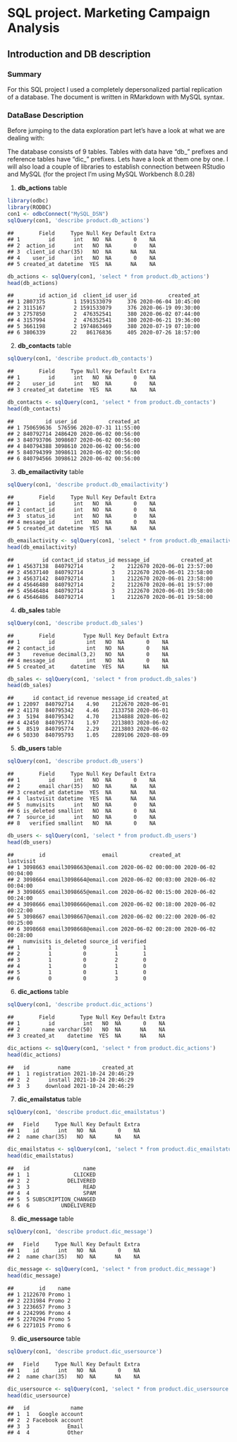SQL project. Marketing Campaign Analysis
================

## **Introduction and DB description**

### **Summary**

For this SQL project I used a completely depersonalized partial
replication of a database. The document is written in RMarkdown with
MySQL syntax.

### **DataBase Description**

Before jumping to the data exploration part let’s have a look at what we
are dealing with:

The database consists of 9 tables. Tables with data have “db\_” prefixes
and reference tables have “dic\_” prefixes. Lets have a look at them one
by one. I will also load a couple of libraries to establish connection
between RStudio and MySQL (for the project I’m using MySQL Workbench
8.0.28)

1.  **db_actions** table

``` r
library(odbc)
library(RODBC)
con1 <- odbcConnect("MySQL_DSN")
sqlQuery(con1, 'describe product.db_actions')
```

    ##        Field     Type Null Key Default Extra
    ## 1         id      int   NO  NA       0    NA
    ## 2  action_id      int   NO  NA       0    NA
    ## 3  client_id char(35)   NO  NA      NA    NA
    ## 4    user_id      int   NO  NA       0    NA
    ## 5 created_at datetime  YES  NA      NA    NA

``` r
db_actions <- sqlQuery(con1, 'select * from product.db_actions')
head(db_actions)
```

    ##        id action_id  client_id user_id          created_at
    ## 1 2807375         1 1591533079     376 2020-06-04 10:45:00
    ## 2 3115167         2 1591533079     376 2020-06-19 09:30:00
    ## 3 2757850         2  476352541     380 2020-06-02 07:44:00
    ## 4 3157994         2  476352541     380 2020-06-21 19:36:00
    ## 5 3661198         2 1974863469     380 2020-07-19 07:10:00
    ## 6 3806339        22   86176836     405 2020-07-26 18:57:00

2.  **db_contacts** table

``` r
sqlQuery(con1, 'describe product.db_contacts')
```

    ##        Field     Type Null Key Default Extra
    ## 1         id      int   NO  NA       0    NA
    ## 2    user_id      int   NO  NA       0    NA
    ## 3 created_at datetime  YES  NA      NA    NA

``` r
db_contacts <- sqlQuery(con1, 'select * from product.db_contacts')
head(db_contacts)
```

    ##          id user_id          created_at
    ## 1 750659636  576596 2020-07-31 11:55:00
    ## 2 840792714 2486420 2020-06-02 00:56:00
    ## 3 840793706 3098607 2020-06-02 00:56:00
    ## 4 840794388 3098610 2020-06-02 00:56:00
    ## 5 840794399 3098611 2020-06-02 00:56:00
    ## 6 840794566 3098612 2020-06-02 00:56:00

3.  **db_emailactivity** table

``` r
sqlQuery(con1, 'describe product.db_emailactivity')
```

    ##        Field     Type Null Key Default Extra
    ## 1         id      int   NO  NA       0    NA
    ## 2 contact_id      int   NO  NA       0    NA
    ## 3  status_id      int   NO  NA       0    NA
    ## 4 message_id      int   NO  NA       0    NA
    ## 5 created_at datetime  YES  NA      NA    NA

``` r
db_emailactivity <- sqlQuery(con1, 'select * from product.db_emailactivity')
head(db_emailactivity)
```

    ##         id contact_id status_id message_id          created_at
    ## 1 45637138  840792714         2    2122670 2020-06-01 23:57:00
    ## 2 45637140  840792714         3    2122670 2020-06-01 23:58:00
    ## 3 45637142  840792714         1    2122670 2020-06-01 23:58:00
    ## 4 45646480  840792714         2    2122670 2020-06-01 19:57:00
    ## 5 45646484  840792714         3    2122670 2020-06-01 19:58:00
    ## 6 45646486  840792714         1    2122670 2020-06-01 19:58:00

4.  **db_sales** table

``` r
sqlQuery(con1, 'describe product.db_sales')
```

    ##        Field         Type Null Key Default Extra
    ## 1         id          int   NO  NA       0    NA
    ## 2 contact_id          int   NO  NA       0    NA
    ## 3    revenue decimal(3,2)   NO  NA       0    NA
    ## 4 message_id          int   NO  NA       0    NA
    ## 5 created_at     datetime  YES  NA      NA    NA

``` r
db_sales <- sqlQuery(con1, 'select * from product.db_sales')
head(db_sales)
```

    ##      id contact_id revenue message_id created_at
    ## 1 22097  840792714    4.90    2122670 2020-06-01
    ## 2 41178  840795342    4.46    2133758 2020-06-01
    ## 3  5194  840795342    4.70    2134888 2020-06-02
    ## 4 42450  840795774    1.97    2213803 2020-06-02
    ## 5  8519  840795774    2.29    2213803 2020-06-02
    ## 6 50330  840795793    1.05    2289106 2020-08-09

5.  **db_users** table

``` r
sqlQuery(con1, 'describe product.db_users')
```

    ##        Field     Type Null Key Default Extra
    ## 1         id      int   NO  NA       0    NA
    ## 2      email char(35)   NO  NA      NA    NA
    ## 3 created_at datetime  YES  NA      NA    NA
    ## 4  lastvisit datetime  YES  NA      NA    NA
    ## 5  numvisits      int   NO  NA       0    NA
    ## 6 is_deleted smallint   NO  NA       0    NA
    ## 7  source_id      int   NO  NA       0    NA
    ## 8   verified smallint   NO  NA       0    NA

``` r
db_users <- sqlQuery(con1, 'select * from product.db_users')
head(db_users)
```

    ##        id                  email          created_at           lastvisit
    ## 1 3098663 email3098663@email.com 2020-06-02 00:00:00 2020-06-02 00:04:00
    ## 2 3098664 email3098664@email.com 2020-06-02 00:03:00 2020-06-02 00:04:00
    ## 3 3098665 email3098665@email.com 2020-06-02 00:15:00 2020-06-02 00:24:00
    ## 4 3098666 email3098666@email.com 2020-06-02 00:18:00 2020-06-02 00:22:00
    ## 5 3098667 email3098667@email.com 2020-06-02 00:22:00 2020-06-02 00:25:00
    ## 6 3098668 email3098668@email.com 2020-06-02 00:28:00 2020-06-02 00:28:00
    ##   numvisits is_deleted source_id verified
    ## 1         1          0         1        1
    ## 2         1          0         1        1
    ## 3         1          0         2        0
    ## 4         1          0         1        0
    ## 5         1          0         1        0
    ## 6         0          0         3        0

6.  **dic_actions** table

``` r
sqlQuery(con1, 'describe product.dic_actions')
```

    ##        Field        Type Null Key Default Extra
    ## 1         id         int   NO  NA       0    NA
    ## 2       name varchar(50)   NO  NA      NA    NA
    ## 3 created_at    datetime  YES  NA      NA    NA

``` r
dic_actions <- sqlQuery(con1, 'select * from product.dic_actions')
head(dic_actions)
```

    ##   id         name          created_at
    ## 1  1 registration 2021-10-24 20:46:29
    ## 2  2      install 2021-10-24 20:46:29
    ## 3  3     download 2021-10-24 20:46:29

7.  **dic_emailstatus** table

``` r
sqlQuery(con1, 'describe product.dic_emailstatus')
```

    ##   Field     Type Null Key Default Extra
    ## 1    id      int   NO  NA       0    NA
    ## 2  name char(35)   NO  NA      NA    NA

``` r
dic_emailstatus <- sqlQuery(con1, 'select * from product.dic_emailstatus')
head(dic_emailstatus)
```

    ##   id                 name
    ## 1  1              CLICKED
    ## 2  2            DELIVERED
    ## 3  3                 READ
    ## 4  4                 SPAM
    ## 5  5 SUBSCRIPTION_CHANGED
    ## 6  6          UNDELIVERED

8.  **dic_message** table

``` r
sqlQuery(con1, 'describe product.dic_message')
```

    ##   Field     Type Null Key Default Extra
    ## 1    id      int   NO  NA       0    NA
    ## 2  name char(35)   NO  NA      NA    NA

``` r
dic_message <- sqlQuery(con1, 'select * from product.dic_message')
head(dic_message)
```

    ##        id    name
    ## 1 2122670 Promo 1
    ## 2 2231984 Promo 2
    ## 3 2236657 Promo 3
    ## 4 2242996 Promo 4
    ## 5 2270294 Promo 5
    ## 6 2271015 Promo 6

9.  **dic_usersource** table

``` r
sqlQuery(con1, 'describe product.dic_usersource')
```

    ##   Field     Type Null Key Default Extra
    ## 1    id      int   NO  NA       0    NA
    ## 2  name char(35)   NO  NA      NA    NA

``` r
dic_usersource <- sqlQuery(con1, 'select * from product.dic_usersource')
head(dic_usersource)
```

    ##   id             name
    ## 1  1   Google account
    ## 2  2 Facebook account
    ## 3  3            Email
    ## 4  4            Other
